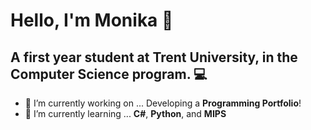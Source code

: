 # Hello, I'm Monika 🌠
## A first year student at Trent University, in the Computer Science program. 💻

- 🔭 I’m currently working on ... Developing a **Programming Portfolio**!
- 🌱 I’m currently learning ... **C#**, **Python**, and **MIPS**

<!--
**spoicyy/spoicyy** is a ✨ _special_ ✨ repository because its `README.md` (this file) appears on your GitHub profile.

Here are some ideas to get you started:

